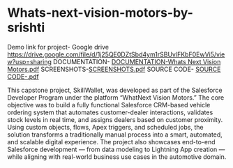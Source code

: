 # Whats-next-vision-motors-by-srishti
Demo link for project- Google drive https://drive.google.com/file/d/1j25QE0DZtSbd4ym1rSBUvlFKbF0EwVi5/view?usp=sharing
DOCUMENTATION- [DOCUMENTATION-Whats Next Vision Motors.pdf](https://github.com/user-attachments/files/21512742/DOCUMENTATION-Whats.Next.Vision.Motors.pdf)
SCREENSHOTS-[SCREENSHOTS.pdf](https://github.com/user-attachments/files/21512765/SCREENSHOTS.pdf)
SOURCE CODE- [SOURCE CODE-.pdf](https://github.com/user-attachments/files/21512777/SOURCE.CODE-.pdf)

This capstone project, SkillWallet, was developed as part of the Salesforce Developer Program under the platform “WhatNext Vision Motors.” The core objective was to build a fully functional Salesforce CRM-based vehicle ordering system that automates customer-dealer interactions, validates stock levels in real time, and assigns dealers based on customer proximity. Using custom objects, flows, Apex triggers, and scheduled jobs, the solution transforms a traditionally manual process into a smart, automated, and scalable digital experience. The project also showcases end-to-end Salesforce development — from data modeling to Lightning App creation — while aligning with real-world business use cases in the automotive domain.
